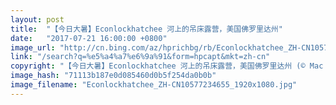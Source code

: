 ```yaml
---
layout: post
title:  "【今日大暑】Econlockhatchee 河上的吊床露营，美国佛罗里达州"
date:   "2017-07-21 16:00:00 +0800"
image_url: "http://cn.bing.com/az/hprichbg/rb/Econlockhatchee_ZH-CN10577234655_1920x1080.jpg"
link: "/search?q=%e5%a4%a7%e6%9a%91&form=hpcapt&mkt=zh-cn"
copyright: "【今日大暑】Econlockhatchee 河上的吊床露营，美国佛罗里达州 (© Mac Stone/Tandem Stills + Motion)"
image_hash: "71113b187e0d085460d0b5f254da0b0b"
image_filename: "Econlockhatchee_ZH-CN10577234655_1920x1080.jpg"
---
```

